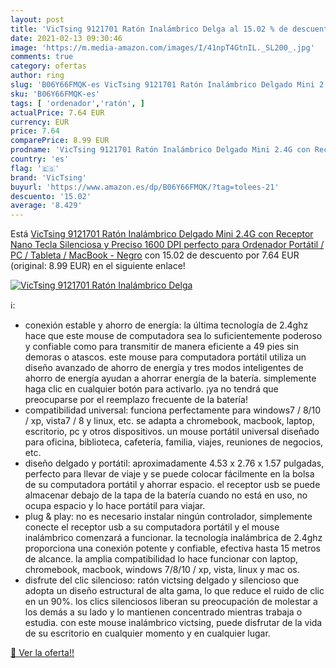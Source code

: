 ```yaml
---
layout: post
title: 'VicTsing 9121701 Ratón Inalámbrico Delga al 15.02 % de descuento'
date: 2021-02-13 09:30:46
image: 'https://m.media-amazon.com/images/I/41npT4GtnIL._SL200_.jpg'
comments: true
category: ofertas
author: ring
slug: 'B06Y66FMQK-es VicTsing 9121701 Ratón Inalámbrico Delgado Mini 2.4G con...'
sku: 'B06Y66FMQK-es'
tags: [ 'ordenador','ratón', ]
actualPrice: 7.64 EUR
currency: EUR
price: 7.64
comparePrice: 8.99 EUR
prodname: 'VicTsing 9121701 Ratón Inalámbrico Delgado Mini 2.4G con Receptor Nano  Tecla Silenciosa y Preciso  1600 DPI  perfecto para Ordenador Portátil / PC / Tableta / MacBook - Negro'
country: 'es'
flag: '🇪🇸'
brand: 'VicTsing'
buyurl: 'https://www.amazon.es/dp/B06Y66FMQK/?tag=tolees-21'
descuento: '15.02'
average: '8.429'
---
```


Está [VicTsing 9121701 Ratón Inalámbrico Delgado Mini 2.4G con Receptor Nano  Tecla Silenciosa y Preciso  1600 DPI  perfecto para Ordenador Portátil / PC / Tableta / MacBook - Negro](https://www.amazon.es/dp/B06Y66FMQK/?tag=tolees-21) con 15.02 de descuento por 7.64 EUR (original: 8.99 EUR) en el siguiente enlace!

[![VicTsing 9121701 Ratón Inalámbrico Delga](https://m.media-amazon.com/images/I/41npT4GtnIL._SL200_.jpg)](https://www.amazon.es/dp/B06Y66FMQK/?tag=tolees-21)

ℹ️:

- conexión estable y ahorro de energía: la última tecnología de 2.4ghz hace que este mouse de computadora sea lo suficientemente poderoso y confiable como para transmitir de manera eficiente a 49 pies sin demoras o atascos. este mouse para computadora portátil utiliza un diseño avanzado de ahorro de energía y tres modos inteligentes de ahorro de energía ayudan a ahorrar energía de la batería. simplemente haga clic en cualquier botón para activarlo. ¡ya no tendrá que preocuparse por el reemplazo frecuente de la batería!
- compatibilidad universal: funciona perfectamente para windows7 / 8/10 / xp, vista7 / 8 y linux, etc. se adapta a chromebook, macbook, laptop, escritorio, pc y otros dispositivos. un mouse portátil universal diseñado para oficina, biblioteca, cafetería, familia, viajes, reuniones de negocios, etc.
- diseño delgado y portátil: aproximadamente 4.53 x 2.76 x 1.57 pulgadas, perfecto para llevar de viaje y se puede colocar fácilmente en la bolsa de su computadora portátil y ahorrar espacio. el receptor usb se puede almacenar debajo de la tapa de la batería cuando no está en uso, no ocupa espacio y lo hace portátil para viajar.
- plug & play: no es necesario instalar ningún controlador, simplemente conecte el receptor usb a su computadora portátil y el mouse inalámbrico comenzará a funcionar. la tecnología inalámbrica de 2.4ghz proporciona una conexión potente y confiable, efectiva hasta 15 metros de alcance. la amplia compatibilidad lo hace funcionar con laptop, chromebook, macbook, windows 7/8/10 / xp, vista, linux y mac os.
- disfrute del clic silencioso: ratón victsing delgado y silencioso que adopta un diseño estructural de alta gama, lo que reduce el ruido de clic en un 90%. los clics silenciosos liberan su preocupación de molestar a los demás a su lado y lo mantienen concentrado mientras trabaja o estudia. con este mouse inalámbrico victsing, puede disfrutar de la vida de su escritorio en cualquier momento y en cualquier lugar.

[🛒 Ver la oferta!!](https://www.amazon.es/dp/B06Y66FMQK/?tag=tolees-21)
